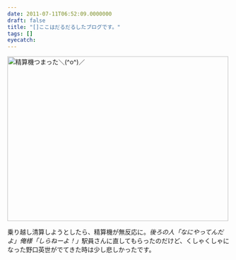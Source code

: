 ```yaml
---
date: 2011-07-11T06:52:09.0000000
draft: false
title: "[]ここはだるだるしたブログです。"
tags: []
eyecatch: 
---
```

<p><a href="http://www.flickr.com/photos/daruyanagi/6014078074/" title="精算機つまった＼(^o^)／ by daruyanagi, on Flickr"><img src="http://farm7.static.flickr.com/6140/6014078074_100a08a438.jpg" width="500" height="373" alt="精算機つまった＼(^o^)／"></a></p><p>乗り越し清算しようとしたら、精算機が無反応に。<i>後ろの人「なにやってんだよ」俺様「しらねーよ！」</i>駅員さんに直してもらったのだけど、くしゃくしゃになった野口英世がでてきた時は少し悲しかったです。</p>
